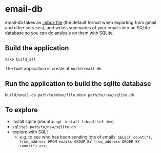 # email-db

email-db takes an [.mbox file](https://en.wikipedia.org/wiki/Mbox) (the default format when exporting from gmail and other services), and writes summaries of your emails into an SQLite database so you can do analysis on them with SQLite.

## Build the application

```
make build_all
```

The built application is create at `build/email-db`.

## Run the application to build the sqlite database

```
build/email-db path/to/mbox/file.mbox path/to/new/sqlite.db
```

## To explore

- Install sqlite (ubuntu: `apt install libsqlite3-dev`)
- `sqlite3 path/to/new/sqlite.db`
- explore with SQL!
  - e.g. to see who has been sending lots of emails: `SELECT count(*), from_address FROM emails GROUP BY from_address ORDER BY count(*) asc;`

